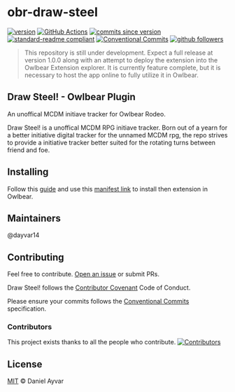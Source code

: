 # obr-draw-steel

[![version](https://img.shields.io/badge/version-0.1.1-red.svg)](https://github.com/dayvar14/obr-draw-steel/releases/tag/v0.1.1)
[![GitHub Actions](https://github.com/dayvar14/obr-draw-steel/workflows/render-app-deployment/badge.svg)](https://github.com/dayvar14/obr-draw-steel/actions)
[![commits since version](https://img.shields.io/github/commits-since/dayvar14/obr-draw-steel/v0.1.1.svg)](https://github.com/dayvar14/obr-draw-steel/compare/releases/v0.1.1...main)
[![standard-readme compliant](https://img.shields.io/badge/readme%20style-standard-brightgreen.svg?style=flat-square)](https://github.com/RichardLitt/standard-readme)
[![Conventional Commits](https://img.shields.io/badge/Conventional%20Commits-1.0.0-%23FE5196?logo=conventionalcommits&logoColor=white)](https://conventionalcommits.org)
[![github followers](https://img.shields.io/github/followers/dayvar14.svg?style=social&label=Follow&maxAge=2592000)](https://github.com/dayvar14?tab=followers)

> This repository is still under development. Expect a full release at version
> 1.0.0 along with an attempt to deploy the extension into the Owlbear Extension
> explorer. It is currently feature complete, but it is necessary to host the
> app online to fully utilize it in Owlbear.

## Draw Steel! - Owlbear Plugin

An unoffical MCDM initiave tracker for Owlbear Rodeo.

Draw Steel! is a unoffical MCDM RPG initiave tracker. Born out of a yearn for a
better initiative digital tracker for the unnamed MCDM rpg, the repo strives to
provide a initiative tracker better suited for the rotating turns between friend
and foe.

## Installing

Follow this [guide](https://docs.owlbear.rodeo/extensions/tutorial-hello-world/install-your-extension) and use this [manifest link](https://obr-draw-steal.onrender.com/manifest.json) to install then extension in Owlbear.

## Maintainers

@dayvar14

## Contributing

Feel free to contribute.
[Open an issue](https://github.com/dayvar14/obr-draw-steel/issues/new) or submit
PRs.

Draw Steel! follows the
[Contributor Covenant](https://www.contributor-covenant.org/version/2/1/code_of_conduct/)
Code of Conduct.

Please ensure your commits follows the
[Conventional Commits](https://www.conventionalcommits.org/en/v1.0.0/)
specification.

### Contributors

This project exists thanks to all the people who contribute.
[![Contributors](https://contributors-img.web.app/image?repo=dayvar14/obr-draw-steel)](https://github.com/dayvar14/obr-draw-stee/graphs/contributors)

## License

[MIT](LICENSE) © Daniel Ayvar
